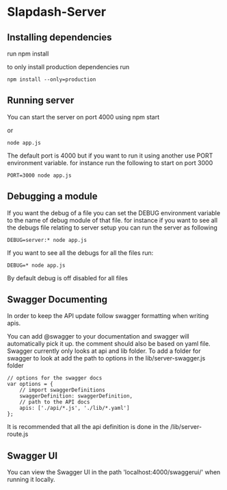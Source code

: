 # Slapdash-Server
	
## Installing dependencies
run
	npm install


to only install production dependencies run 

	npm install --only=production

## Running server
You can start the server on port 4000 using
	npm start

or 

	node app.js

The default port is 4000 but if you want to run 
it using another use PORT environment variable.
for instance run the following to start on port
3000

	PORT=3000 node app.js

## Debugging a module

If you want the debug of a file you can set the 
DEBUG environment variable to the name of debug 
module of that file. for instance if you want to 
see all the debugs file relating to server setup
you can run the server as following

	DEBUG=server:* node app.js

If you want to see all the debugs for all the files
run:

	DEBUG=* node app.js

By default debug is off disabled for all files

## Swagger Documenting

In order to keep the API update follow swagger 
formatting when writing apis.

You can add @swagger to your documentation and 
swagger will automatically pick it up. the 
comment should also be based on yaml file. Swagger 
currently only looks at api and lib folder. To
add a folder for swagger to look at add the path 
to options in the lib/server-swagger.js folder

	// options for the swagger docs
	var options = {
		// import swaggerDefinitions
		swaggerDefinition: swaggerDefinition,
		// path to the API docs
		apis: ['./api/*.js', './lib/*.yaml']
	};


It is recommended that all the api definition is 
done in the /lib/server-route.js

## Swagger UI 

You can view the Swagger UI in the path 'localhost:4000/swaggerui/'
when running it locally.

